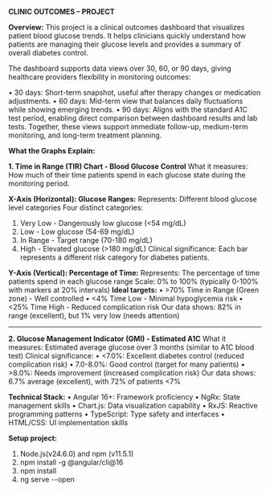 **CLINIC OUTCOMES – PROJECT**

**Overview:**
This project is a clinical outcomes dashboard that visualizes patient blood glucose trends. It helps clinicians quickly understand how patients are managing their glucose levels and provides a summary of overall diabetes control.

The dashboard supports data views over 30, 60, or 90 days, giving healthcare providers flexibility in monitoring outcomes:

•	30 days: Short-term snapshot, useful after therapy changes or medication adjustments.
•	60 days: Mid-term view that balances daily fluctuations while showing emerging trends.
•	90 days: Aligns with the standard A1C test period, enabling direct comparison between dashboard results and lab tests.
Together, these views support immediate follow-up, medium-term monitoring, and long-term treatment planning.

**What the Graphs Explain:**

**1. Time in Range (TIR) Chart - Blood Glucose Control**
What it measures: How much of their time patients spend in each glucose state during the monitoring period.

**X-Axis (Horizontal): Glucose Ranges:**
Represents: Different blood glucose level categories
Four distinct categories:
1.	Very Low - Dangerously low glucose (<54 mg/dL)
2.	Low - Low glucose (54-69 mg/dL)
3.	In Range - Target range (70-180 mg/dL)
4.	High - Elevated glucose (>180 mg/dL)
Clinical significance: Each bar represents a different risk category for diabetes patients.

**Y-Axis (Vertical): Percentage of Time:**
Represents: The percentage of time patients spend in each glucose range
Scale: 0% to 100% (typically 0-100% with markers at 20% intervals)
**Ideal targets:**
•	>70% Time in Range (Green zone) - Well controlled
•	<4% Time Low - Minimal hypoglycemia risk
•	<25% Time High - Reduced complication risk
Our data shows: 82% in range (excellent), but 1% very low (needs attention)
________________________________________

**2. Glucose Management Indicator (GMI) - Estimated A1C**
What it measures: Estimated average glucose over 3 months (similar to A1C blood test)
Clinical significance:
•	<7.0%: Excellent diabetes control (reduced complication risk)
•	7.0-8.0%: Good control (target for many patients)
•	>8.0%: Needs improvement (increased complication risk)
Our data shows: 6.7% average (excellent), with 72% of patients <7%

**Technical Stack:**
•	Angular 16+: Framework proficiency
•	NgRx: State management skills
•	Chart.js: Data visualization capability
•	RxJS: Reactive programming patterns
•	TypeScript: Type safety and interfaces
•	HTML/CSS: UI implementation skills

**Setup project:**
1.	Node.js(v24.6.0) and npm (v11.5.1)
2.	npm install -g @angular/cli@16
3.	npm install
4.	ng serve --open

